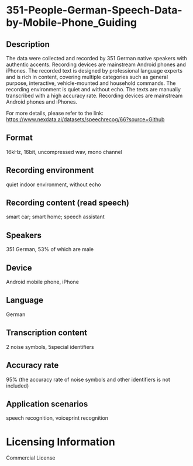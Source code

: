 # 351-People-German-Speech-Data-by-Mobile-Phone_Guiding


## Description
The data were collected and recorded by 351 German native speakers with authentic accents. Recording devices are mainstream Android phones and iPhones. The recorded text is designed by professional language experts and is rich in content, covering multiple categories such as general purpose, interactive, vehicle-mounted and household commands. The recording environment is quiet and without echo. The texts are manually transcribed with a high accuracy rate. Recording devices are mainstream Android phones and iPhones.

For more details, please refer to the link: https://www.nexdata.ai/datasets/speechrecog/66?source=Github


## Format
16kHz, 16bit, uncompressed wav, mono channel

## Recording environment
quiet indoor environment, without echo

## Recording content (read speech)
smart car; smart home; speech assistant

## Speakers
351 German, 53% of which are male

## Device
Android mobile phone, iPhone

## Language
German

## Transcription content
2 noise symbols, 5special identifiers

## Accuracy rate
95% (the accuracy rate of noise symbols and other identifiers is not included)

## Application scenarios
speech recognition, voiceprint recognition

# Licensing Information
Commercial License

